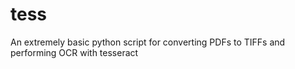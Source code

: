 # tess
An extremely basic python script for converting PDFs to TIFFs and performing OCR with tesseract
